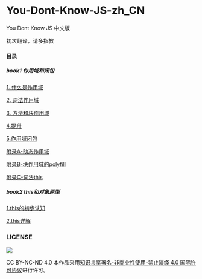 # You-Dont-Know-JS-zh_CN
You Dont Know JS 中文版

初次翻译，请多指教



#### 目录

##### book1 作用域和闭包

[1. 什么是作用域](./book1/ch1.md)

[2. 词法作用域](./book1/ch2.md)

[3. 方法和块作用域](./book1/ch3.md)

[4.提升](./book1/ch4.md)

[5.作用域闭包](./book1/ch5.md)

[附录A-动态作用域](./book1/ada.md)

[附录B-块作用域的polyfill](./book1/apb.md)

[附录C-词法this](./book1/apc.md)



##### book2 this和对象原型

[1.this的初步认知](./book2/ch1.md)

[2.this详解](./book2/ch2.md)












### LICENSE

[![](https://i.creativecommons.org/l/by-nc-nd/4.0/88x31.png)](http://creativecommons.org/licenses/by-nc-nd/4.0/)

CC BY-NC-ND 4.0
本作品采用[知识共享署名-非商业性使用-禁止演绎 4.0 国际许可协议](./LICENSE)进行许可。
